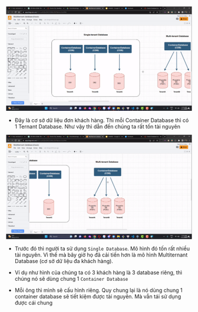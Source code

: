 ![Single database](image-1.png)

- Đây là cơ sở dữ liệu đơn khách hàng. Thì mỗi Container Database thì có 1 Ternant Database. Như vậy thì dẫn đến chúng ta rất tốn tài nguyên

![Multiternant database 2](image.png)

- Trước đó thì người ta sử dụng `Single Database`. Mô hình đó tốn rất nhiều tài nguyên. Vì thế mà bây giờ họ đã cải tiến hơn là mô hình Multiternant Database (cơ sở dữ liệu đa khách hàng).

- Ví dụ như hình của chúng ta có 3 khách hàng là 3 database riêng, thì chúng nó sẽ dùng chung 1 `Container Database`

- Mỗi ông thì mình sẽ cấu hình riêng. Quy chung lại là nó dùng chung 1 container database sẽ tiết kiệm được tài nguyên. Mà vẫn tái sử dụng được cái chung
